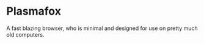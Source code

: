 # Plasmafox
A fast blazing browser, who is minimal and designed for use on pretty much old computers.

